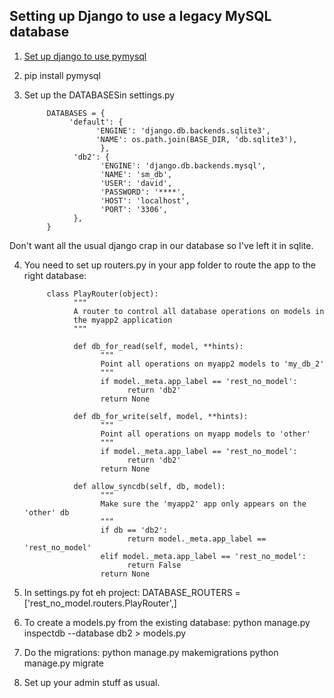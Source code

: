 ## Setting up Django to use a legacy MySQL database

1. [Set up django to use pymysql](https://github.com/davidgillies/django_stuff/blob/master/django/mysql.md)
2. pip install pymysql
3. Set up the DATABASESin settings.py

            DATABASES = {
                 'default': {
                       'ENGINE': 'django.db.backends.sqlite3',
                       'NAME': os.path.join(BASE_DIR, 'db.sqlite3'),
                        },
                  'db2': {
                        'ENGINE': 'django.db.backends.mysql',
                        'NAME': 'sm_db',
                        'USER': 'david',
                        'PASSWORD': '****',
                        'HOST': 'localhost',
                        'PORT': '3306',
                  },
            }
      
Don't want all the usual django crap in our database so I've left it in sqlite.

4. You need to set up routers.py in your app folder to route the app to the right database:

      
            class PlayRouter(object):
                  """
                  A router to control all database operations on models in
                  the myapp2 application
                  """
 
                  def db_for_read(self, model, **hints):
                        """
                        Point all operations on myapp2 models to 'my_db_2'
                        """
                        if model._meta.app_label == 'rest_no_model':
                              return 'db2'
                        return None
 
                  def db_for_write(self, model, **hints):
                        """
                        Point all operations on myapp models to 'other'
                        """
                        if model._meta.app_label == 'rest_no_model':
                              return 'db2'
                        return None
 
                  def allow_syncdb(self, db, model):
                        """
                        Make sure the 'myapp2' app only appears on the 'other' db
                        """
                        if db == 'db2':
                              return model._meta.app_label == 'rest_no_model'
                        elif model._meta.app_label == 'rest_no_model':
                              return False
                        return None
              

5. In settings.py fot eh project:
      DATABASE_ROUTERS = ['rest_no_model.routers.PlayRouter',]

6. To create a models.py from the existing database:
      python manage.py inspectdb --database db2 > models.py
      
7. Do the migrations:
      python manage.py makemigrations
      python manage.py migrate
      
8. Set up your admin stuff as usual.


